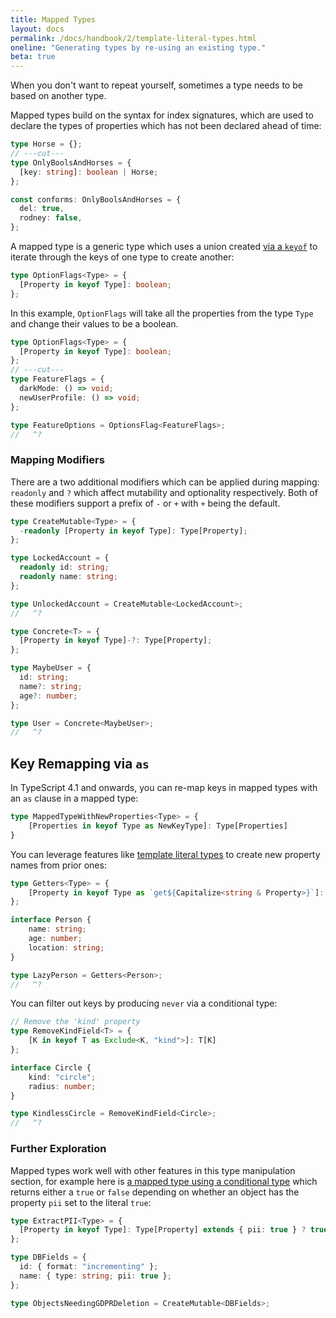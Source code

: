 ```yaml
---
title: Mapped Types
layout: docs
permalink: /docs/handbook/2/template-literal-types.html
oneline: "Generating types by re-using an existing type."
beta: true
---
```


When you don't want to repeat yourself, sometimes a type needs to be based on another type.

Mapped types build on the syntax for index signatures, which are used to declare the types of properties which has not been declared ahead of time:

```ts twoslash
type Horse = {};
// ---cut---
type OnlyBoolsAndHorses = {
  [key: string]: boolean | Horse;
};

const conforms: OnlyBoolsAndHorses = {
  del: true,
  rodney: false,
};
```

A mapped type is a generic type which uses a union created [via a `keyof`](/docs/handbook/2/indexed-access-types.html) to iterate through the keys of one type to create another:

```ts twoslash
type OptionFlags<Type> = {
  [Property in keyof Type]: boolean;
};
```

In this example, `OptionFlags` will take all the properties from the type `Type` and change their values to be a boolean.

```ts twoslash
type OptionFlags<Type> = {
  [Property in keyof Type]: boolean;
};
// ---cut---
type FeatureFlags = {
  darkMode: () => void;
  newUserProfile: () => void;
};

type FeatureOptions = OptionsFlag<FeatureFlags>;
//   ^?
```

### Mapping Modifiers

There are a two additional modifiers which can be applied during mapping: `readonly` and `?` which affect mutability and optionality respectively. Both of these modifiers support a prefix of `-` or `+` with `+` being the default.

```ts
type CreateMutable<Type> = {
  -readonly [Property in keyof Type]: Type[Property];
};

type LockedAccount = {
  readonly id: string;
  readonly name: string;
};

type UnlockedAccount = CreateMutable<LockedAccount>;
//   ^?
```

```ts twoslash
type Concrete<T> = {
  [Property in keyof Type]-?: Type[Property];
};

type MaybeUser = {
  id: string;
  name?: string;
  age?: number;
};

type User = Concrete<MaybeUser>;
//   ^?
```

## Key Remapping via `as`

In TypeScript 4.1 and onwards, you can re-map keys in mapped types with an `as` clause in a mapped type:

```ts
type MappedTypeWithNewProperties<Type> = {
    [Properties in keyof Type as NewKeyType]: Type[Properties]
}
```

You can leverage features like [template literal types](/docs/handbook/2/template-literal-types.html) to create new property names from prior ones:

```ts twoslash
type Getters<Type> = {
    [Property in keyof Type as `get${Capitalize<string & Property>}`]: () => Type[Property]
};

interface Person {
    name: string;
    age: number;
    location: string;
}

type LazyPerson = Getters<Person>;
//   ^?
```

You can filter out keys by producing `never` via a conditional type:

```ts twoslash
// Remove the 'kind' property
type RemoveKindField<T> = {
    [K in keyof T as Exclude<K, "kind">]: T[K]
};

interface Circle {
    kind: "circle";
    radius: number;
}

type KindlessCircle = RemoveKindField<Circle>;
//   ^?
```

### Further Exploration

Mapped types work well with other features in this type manipulation section, for example here is [a mapped type using a conditional type](/docs/handbook/2/conditional-types.html) which returns either a `true` or `false` depending on whether an object has the property `pii` set to the literal `true`:

```ts
type ExtractPII<Type> = {
  [Property in keyof Type]: Type[Property] extends { pii: true } ? true : false;
};

type DBFields = {
  id: { format: "incrementing" };
  name: { type: string; pii: true };
};

type ObjectsNeedingGDPRDeletion = CreateMutable<DBFields>;
```
